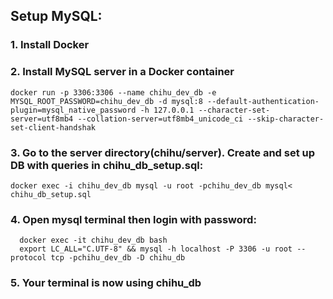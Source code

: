 ## Setup MySQL:
### 1. Install Docker
### 2. Install MySQL server in a Docker container
```shell
docker run -p 3306:3306 --name chihu_dev_db -e MYSQL_ROOT_PASSWORD=chihu_dev_db -d mysql:8 --default-authentication-plugin=mysql_native_password -h 127.0.0.1 --character-set-server=utf8mb4 --collation-server=utf8mb4_unicode_ci --skip-character-set-client-handshak
```

### 3. Go to the server directory(chihu/server). Create and set up DB with queries in chihu_db_setup.sql:
```shell
docker exec -i chihu_dev_db mysql -u root -pchihu_dev_db mysql< chihu_db_setup.sql
```

### 4. Open mysql terminal then login with password:
```shell
  docker exec -it chihu_dev_db bash
  export LC_ALL="C.UTF-8" && mysql -h localhost -P 3306 -u root --protocol tcp -pchihu_dev_db -D chihu_db
```

### 5. Your terminal is now using chihu_db